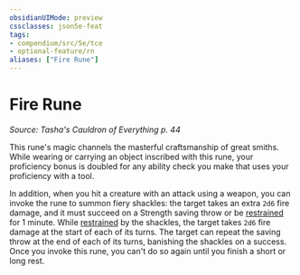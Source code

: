 ```yaml
---
obsidianUIMode: preview
cssclasses: json5e-feat
tags:
- compendium/src/5e/tce
- optional-feature/rn
aliases: ["Fire Rune"]
---
```

# Fire Rune
*Source: Tasha's Cauldron of Everything p. 44*  

This rune's magic channels the masterful craftsmanship of great smiths. While wearing or carrying an object inscribed with this rune, your proficiency bonus is doubled for any ability check you make that uses your proficiency with a tool.

In addition, when you hit a creature with an attack using a weapon, you can invoke the rune to summon fiery shackles: the target takes an extra `2d6` fire damage, and it must succeed on a Strength saving throw or be [restrained](/Systems/5e/rules/conditions.md#restrained) for 1 minute. While [restrained](/Systems/5e/rules/conditions.md#restrained) by the shackles, the target takes `2d6` fire damage at the start of each of its turns. The target can repeat the saving throw at the end of each of its turns, banishing the shackles on a success. Once you invoke this rune, you can't do so again until you finish a short or long rest.